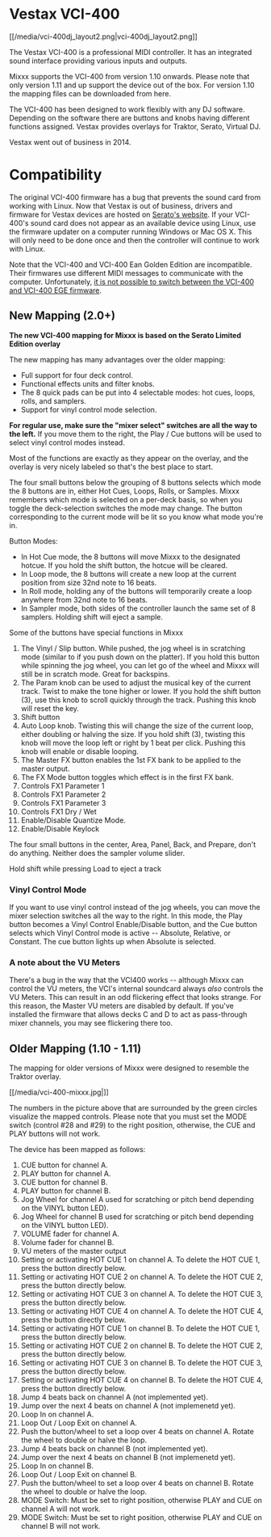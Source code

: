 # Vestax VCI-400

[[/media/vci-400dj_layout2.png|vci-400dj\_layout2.png]]

The Vestax VCI-400 is a professional MIDI controller. It has an
integrated sound interface providing various inputs and outputs.

Mixxx supports the VCI-400 from version 1.10 onwards. Please note that
only version 1.11 and up support the device out of the box. For version
1.10 the mapping files can be downloaded from here.

The VCI-400 has been designed to work flexibly with any DJ software.
Depending on the software there are buttons and knobs having different
functions assigned. Vestax provides overlays for Traktor, Serato,
Virtual DJ.

Vestax went out of business in 2014.

# Compatibility

The original VCI-400 firmware has a bug that prevents the sound card
from working with Linux. Now that Vestax is out of business, drivers and
firmware for Vestax devices are hosted on [Serato's
website](https://support.serato.com/hc/en-us/articles/203593924-Vestax-Hardware-Drivers-and-Firmware).
If your VCI-400's sound card does not appear as an available device
using Linux, use the firmware updater on a computer running Windows or
Mac OS X. This will only need to be done once and then the controller
will continue to work with Linux.

Note that the VCI-400 and VCI-400 Ean Golden Edition are incompatible.
Their firmwares use different MIDI messages to communicate with the
computer. Unfortunately, [it is not possible to switch between the
VCI-400 and VCI-400 EGE
firmware](http://forum.djtechtools.com/showthread.php?t=64071&p=572022&viewfull=1#post572022).

## New Mapping (2.0+)

**The new VCI-400 mapping for Mixxx is based on the Serato Limited
Edition overlay**

The new mapping has many advantages over the older mapping:

  - Full support for four deck control.
  - Functional effects units and filter knobs.
  - The 8 quick pads can be put into 4 selectable modes: hot cues,
    loops, rolls, and samplers.
  - Support for vinyl control mode selection.

**For regular use, make sure the "mixer select" switches are all the way
to the left.** If you move them to the right, the Play / Cue buttons
will be used to select vinyl control modes instead.

Most of the functions are exactly as they appear on the overlay, and the
overlay is very nicely labeled so that's the best place to start.

The four small buttons below the grouping of 8 buttons selects which
mode the 8 buttons are in, either Hot Cues, Loops, Rolls, or Samples.
Mixxx remembers which mode is selected on a per-deck basis, so when you
toggle the deck-selection switches the mode may change. The button
corresponding to the current mode will be lit so you know what mode
you're in.

Button Modes:

  - In Hot Cue mode, the 8 buttons will move Mixxx to the designated
    hotcue. If you hold the shift button, the hotcue will be cleared.
  - In Loop mode, the 8 buttons will create a new loop at the current
    position from size 32nd note to 16 beats.
  - In Roll mode, holding any of the buttons will temporarily create a
    loop anywhere from 32nd note to 16 beats.
  - In Sampler mode, both sides of the controller launch the same set of
    8 samplers. Holding shift will eject a sample.

Some of the buttons have special functions in Mixxx

1.  The Vinyl / Slip button. While pushed, the jog wheel is in
    scratching mode (similar to if you push down on the platter). If you
    hold this button while spinning the jog wheel, you can let go of the
    wheel and Mixxx will still be in scratch mode. Great for backspins.
2.  The Param knob can be used to adjust the musical key of the current
    track. Twist to make the tone higher or lower. If you hold the shift
    button (3), use this knob to scroll quickly through the track.
    Pushing this knob will reset the key.
3.  Shift button
4.  Auto Loop knob. Twisting this will change the size of the current
    loop, either doubling or halving the size. If you hold shift (3),
    twisting this knob will move the loop left or right by 1 beat per
    click. Pushing this knob will enable or disable looping.
5.  The Master FX button enables the 1st FX bank to be applied to the
    master output.
6.  The FX Mode button toggles which effect is in the first FX bank.
7.  Controls FX1 Parameter 1
8.  Controls FX1 Parameter 2
9.  Controls FX1 Parameter 3
10. Controls FX1 Dry / Wet
11. Enable/Disable Quantize Mode.
12. Enable/Disable Keylock

The four small buttons in the center, Area, Panel, Back, and Prepare,
don't do anything. Neither does the sampler volume slider.

Hold shift while pressing Load to eject a track

### Vinyl Control Mode

If you want to use vinyl control instead of the jog wheels, you can move
the mixer selection switches all the way to the right. In this mode, the
Play button becomes a Vinyl Control Enable/Disable button, and the Cue
button selects which Vinyl Control mode is active -- Absolute, Relative,
or Constant. The cue button lights up when Absolute is selected.

### A note about the VU Meters

There's a bug in the way that the VCI400 works -- although Mixxx can
control the VU meters, the VCI's internal soundcard always *also*
controls the VU Meters. This can result in an odd flickering effect that
looks strange. For this reason, the Master VU meters are disabled by
default. If you've installed the firmware that allows decks C and D to
act as pass-through mixer channels, you may see flickering there too.

## Older Mapping (1.10 - 1.11)

The mapping for older versions of Mixxx were designed to resemble the
Traktor overlay.

[[/media/vci-400-mixxx.jpg|]]

The numbers in the picture above that are surrounded by the green
circles visualize the mapped controls. Please note that you must set the
MODE switch (control \#28 and \#29) to the right position, otherwise,
the CUE and PLAY buttons will not work.

The device has been mapped as follows:

1.  CUE button for channel A.
2.  PLAY button for channel A.
3.  CUE button for channel B.
4.  PLAY button for channel B.
5.  Jog Wheel for channel A used for scratching or pitch bend depending
    on the VINYL button LED).
6.  Jog Wheel for channel B used for scratching or pitch bend depending
    on the VINYL button LED).
7.  VOLUME fader for channel A.
8.  Volume fader for channel B.
9.  VU meters of the master output
10. Setting or activating HOT CUE 1 on channel A. To delete the HOT CUE
    1, press the button directly below.
11. Setting or activating HOT CUE 2 on channel A. To delete the HOT CUE
    2, press the button directly below.
12. Setting or activating HOT CUE 3 on channel A. To delete the HOT CUE
    3, press the button directly below.
13. Setting or activating HOT CUE 4 on channel A. To delete the HOT CUE
    4, press the button directly below.
14. Setting or activating HOT CUE 1 on channel B. To delete the HOT CUE
    1, press the button directly below.
15. Setting or activating HOT CUE 2 on channel B. To delete the HOT CUE
    2, press the button directly below.
16. Setting or activating HOT CUE 3 on channel B. To delete the HOT CUE
    3, press the button directly below.
17. Setting or activating HOT CUE 4 on channel B. To delete the HOT CUE
    4, press the button directly below.
18. Jump 4 beats back on channel A (not implemented yet).
19. Jump over the next 4 beats on channel A (not implemenetd yet).
20. Loop In on channel A.
21. Loop Out / Loop Exit on channel A.
22. Push the button/wheel to set a loop over 4 beats on channel A.
    Rotate the wheel to double or halve the loop. 
23. Jump 4 beats back on channel B (not implemented yet).
24. Jump over the next 4 beats on channel B (not implemenetd yet).
25. Loop In on channel B.
26. Loop Out / Loop Exit on channel B.
27. Push the button/wheel to set a loop over 4 beats on channel B.
    Rotate the wheel to double or halve the loop.
28. MODE Switch: Must be set to right position, otherwise PLAY and CUE
    on channel A will not work. 
29. MODE Switch: Must be set to right position, otherwise PLAY and CUE
    on channel B will not work.
